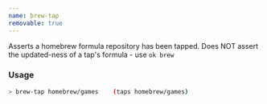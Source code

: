 ```yaml
---
name: brew-tap
removable: true
---
```

Asserts a homebrew formula repository has been tapped. Does NOT assert the updated-ness of a tap's formula - use `ok brew`


### Usage

```bash
> brew-tap homebrew/games    (taps homebrew/games)
```
